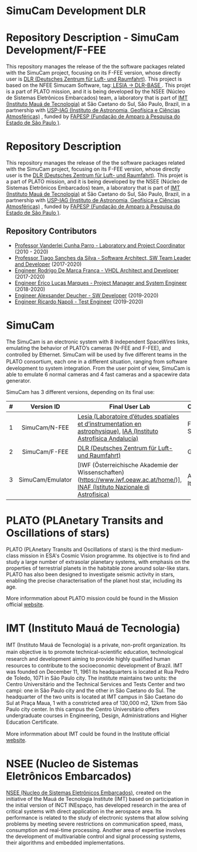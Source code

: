 # SimuCam Development DLR

# Repository Description - SimuCam Development/F-FEE
This repository manages the release of the the software packages related with the SimuCam project, focusing on its F-FEE version, whose directly user  is [DLR (Deutsches Zentrum für Luft- und Raumfahrt)](https://www.dlr.de/DE/Home/home_node.html). This project is based on the NFEE Simucam Software, tag:<a href='https://github.com/NSEE/SimuCam_Development/tree/DLR-BASE'> LESIA -> DLR-BASE </a>. This projet is a part of PLATO mission, and it is being developed by the NSEE (Núcleo de Sistemas Eletrônicos Embarcados) team, a laboratory that is part of [IMT (Instituto Mauá de Tecnologia)](https://maua.br/) at São Caetano do Sul, São Paulo, Brazil, in a partnership with [USP-IAG (Instituto de Astronomia, Geofísica e Ciências Atmosféricas)](https://www.iag.usp.br/) , funded by [FAPESP (Fundação de Amparo à Pesquisa do Estado de São Paulo )](https://fapesp.br/).

# Repository Description
This repository manages the release of the the software packages related with the SimuCam project, focusing on its F-FEE version, whose directly user  is the [DLR (Deutsches Zentrum für Luft- und Raumfahrt)](https://www.dlr.de/DE/Home/home_node.html). This projet is a part of PLATO mission, and it is being developed by the NSEE (Núcleo de Sistemas Eletrônicos Embarcados) team, a laboratory that is part of [IMT (Instituto Mauá de Tecnologia)](https://maua.br/) at São Caetano do Sul, São Paulo, Brazil, in a partnership with [USP-IAG (Instituto de Astronomia, Geofísica e Ciências Atmosféricas)](https://www.iag.usp.br/) , funded by [FAPESP (Fundação de Amparo à Pesquisa do Estado de São Paulo )](https://fapesp.br/).

## Repository Contributors

- [Professor Vanderlei Cunha Parro - Laboratory and Project Coordinator](https://github.com/vparro) (2010 - 2020)
- [Professor Tiago Sanches da Silva - Software Architect, SW Team Leader and Developer](https://github.com/Tiagoeem) (2017-2020)
- [Engineer Rodrigo De Marca França - VHDL Architect and Developer](https://github.com/rodmarfran) (2017-2020)
- [Engineer Érico Lucas Marques - Project Manager and System Engineer](https://github.com/ericolucasm) (2018-2020)
- [Engineer Alexsander Deucher - SW Developer](https://github.com/adbtx) (2019-2020)
- [Engineer Ricardo Napoli - Test Engineer](https://github.com/rnapoli) (2019-2020)


# SimuCam
The SimuCam is an electronic system with 8 independent SpaceWires links, emulating the behavior of PLATO’s cameras (N-FEE and F-FEE), and controlled by Ethernet.
SimuCam will be used by ﬁve diﬀerent teams in the PLATO consortium, each one in a diﬀerent situation, ranging from software development to system integration. 
From the user point of view, SimuCam is able to emulate 6 normal cameras and 4 fast cameras and a spacewire data generator.

SimuCam has 3 different versions, depending on its final use:

|#|Version ID|Final User Lab| Countries|
|:--:|:--:|--|--|
|1|SimuCam/N-FEE | [Lesia (Laboratoire d’études spatiales et d’instrumentation en astrophysique)](https://lesia.obspm.fr/), [IAA (Instituto Astrofísica Andalucía)](https://www.iaa.csic.es/en)| France, Spain
|2|SimuCam/F-FEE | [DLR (Deutsches Zentrum für Luft- und Raumfahrt)](https://www.dlr.de/DE/Home/home_node.html) | Germany
|3|SimuCam/Emulator | [IWF (Österreichische Akademie der Wissenschaften)(https://www.iwf.oeaw.ac.at/home/)], [INAF (Istituto Nazionale di Astrofisica)](http://www.inaf.it/it)|Austria, Italy

# PLATO (PLAnetary Transits and Oscillations of stars)
PLATO (PLAnetary Transits and Oscillations of stars) is the third medium-class mission in ESA's Cosmic Vision programme. Its objective is to find and study a large number of extrasolar planetary systems, with emphasis on the properties of terrestrial planets in the habitable zone around solar-like stars. PLATO has also been designed to investigate seismic activity in stars, enabling the precise characterisation of the planet host star, including its age.

More informmation about PLATO mission could be found in the Mission official [website](https://sci.esa.int/web/plato/).

# IMT (Instituto Mauá de Tecnologia)
IMT (Instituto Mauá de Tecnologia) is a private, non-proﬁt organization. Its main objective is to promote technical-scientiﬁc education, technological research and development aiming to provide highly qualiﬁed human resources to contribute to the socioeconomic development of Brazil. IMT was founded on December 11, 1961 its headquarters is located at Rua Pedro de Toledo, 1071 in São Paulo city. The institute maintains two units: the Centro Universitário and the Technical Services and Tests Center and two campi: one in São Paulo city and the other in São Caetano do Sul. The headquarter of the two units is located at IMT campus in São Caetano do Sul at Praça Maua, 1 with a constricted area of 130,000 m2, 12km from São Paulo city center. In this campus the Centro Universitário offers undergraduate courses in Engineering, Design, Administrations and Higher Education Certiﬁcate.

More informmation about IMT could be found in the Institute official [website](https://maua.br/).

# NSEE (Nucleo de Sistemas Eletrônicos Embarcados)
[NSEE (Nucleo de Sistemas Eletrônicos Embarcados)](https://maua.br/pesquisa/grupos-pesquisa/nucleo-sistemas-eletronicos-embarcados/), created on the initiative of the Mauá de Tecnologia Institute (IMT) based on participation in the initial version of INCT INEspaço, has developed research in the area of critical systems with direct application in the aerospace area. Its performance is related to the study of electronic systems that allow solving problems by meeting severe restrictions on communication speed, mass, consumption and real-time processing. Another area of expertise involves the development of multivariable control and signal processing systems, their algorithms and embedded implementations.
